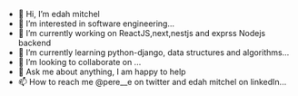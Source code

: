 - 👋 Hi, I’m edah mitchel
- 👀 I’m interested in software engineering...
- 🔭 I’m currently working on ReactJS,next,nestjs and exprss Nodejs backend
- 🌱 I’m currently learning python-django, data structures and algorithms...
- 💞️ I’m looking to collaborate on ...
- 💬 Ask me about anything, I am happy to help
- 📫 How to reach me @pere__e on twitter and edah mitchel on linkedIn...

<!---
edahmitchel/edahmitchel is a ✨ special ✨ repository because its `README.md` (this file) appears on your GitHub profile.
You can click the Preview link to take a look at your changes.
--->

